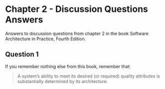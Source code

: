# Chapter 2 - Discussion Questions Answers

Answers to discussion questions from chapter 2 in the book Software Architecture in Practice, Fourth Edition.

## Question 1

If you remember nothing else from this book, remember that:

> A system’s ability to meet its desired (or required) quality attributes is substantially determined by its architecture.
